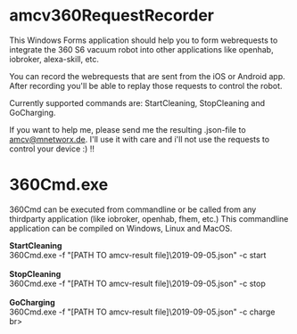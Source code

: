 # amcv360RequestRecorder

This Windows Forms application should help you to form webrequests to integrate the 360 S6 vacuum robot into other applications like openhab, iobroker, alexa-skill, etc.

You can record the webrequests that are sent from the iOS or Android app. After recording you'll be able to replay those requests to control the robot.

Currently supported commands are: StartCleaning, StopCleaning and GoCharging.

If you want to help me, please send me the resulting .json-file to amcv@mnetworx.de. I'll use it with care and i'll not use the requests to control your device :) !!


# 360Cmd.exe
360Cmd can be executed from commandline or be called from any thirdparty application (like iobroker, openhab, fhem, etc.) 
This commandline application can be compiled on Windows, Linux and MacOS.

**StartCleaning**<br>
360Cmd.exe -f "[PATH TO amcv-result file]\2019-09-05.json" -c start<br><br>
**StopCleaning**<br>
360Cmd.exe -f "[PATH TO amcv-result file]\2019-09-05.json" -c stop<br><br>
**GoCharging**<br>
360Cmd.exe -f "[PATH TO amcv-result file]\2019-09-05.json" -c charge<br>br>


